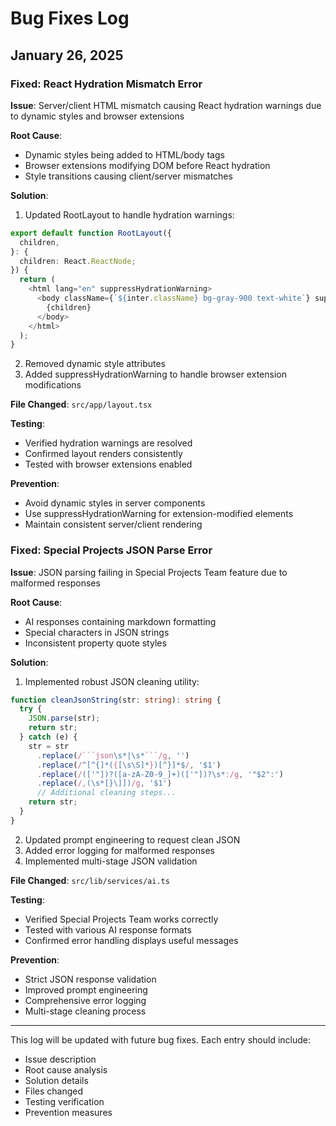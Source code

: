 # Bug Fixes Log

## January 26, 2025

### Fixed: React Hydration Mismatch Error
**Issue**: Server/client HTML mismatch causing React hydration warnings due to dynamic styles and browser extensions

**Root Cause**:
- Dynamic styles being added to HTML/body tags
- Browser extensions modifying DOM before React hydration
- Style transitions causing client/server mismatches

**Solution**:
1. Updated RootLayout to handle hydration warnings:
```typescript
export default function RootLayout({
  children,
}: {
  children: React.ReactNode;
}) {
  return (
    <html lang="en" suppressHydrationWarning>
      <body className={`${inter.className} bg-gray-900 text-white`} suppressHydrationWarning>
        {children}
      </body>
    </html>
  );
}
```
2. Removed dynamic style attributes
3. Added suppressHydrationWarning to handle browser extension modifications

**File Changed**: `src/app/layout.tsx`

**Testing**:
- Verified hydration warnings are resolved
- Confirmed layout renders consistently
- Tested with browser extensions enabled

**Prevention**:
- Avoid dynamic styles in server components
- Use suppressHydrationWarning for extension-modified elements
- Maintain consistent server/client rendering

### Fixed: Special Projects JSON Parse Error
**Issue**: JSON parsing failing in Special Projects Team feature due to malformed responses

**Root Cause**:
- AI responses containing markdown formatting
- Special characters in JSON strings
- Inconsistent property quote styles

**Solution**:
1. Implemented robust JSON cleaning utility:
```typescript
function cleanJsonString(str: string): string {
  try {
    JSON.parse(str);
    return str;
  } catch (e) {
    str = str
      .replace(/```json\s*|\s*```/g, '')
      .replace(/^[^{]*({[\s\S]*})[^}]*$/, '$1')
      .replace(/(['"])?([a-zA-Z0-9_]+)(['"])?\s*:/g, '"$2":')
      .replace(/,(\s*[}\]])/g, '$1')
      // Additional cleaning steps...
    return str;
  }
}
```
2. Updated prompt engineering to request clean JSON
3. Added error logging for malformed responses
4. Implemented multi-stage JSON validation

**File Changed**: `src/lib/services/ai.ts`

**Testing**:
- Verified Special Projects Team works correctly
- Tested with various AI response formats
- Confirmed error handling displays useful messages

**Prevention**:
- Strict JSON response validation
- Improved prompt engineering
- Comprehensive error logging
- Multi-stage cleaning process

---

This log will be updated with future bug fixes. Each entry should include:
- Issue description
- Root cause analysis
- Solution details
- Files changed
- Testing verification
- Prevention measures
